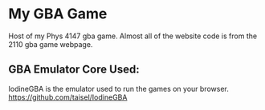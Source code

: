 # My GBA Game
Host of my Phys 4147 gba game. Almost all of the website code is from the 2110 gba game webpage.

## GBA Emulator Core Used:
IodineGBA is the emulator used to run the games on your browser.
https://github.com/taisel/IodineGBA
